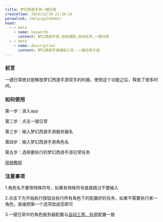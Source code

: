 ```yaml
---
title: 梦幻西游手游一键日常
createTime: 2024/12/18 21:36:14
permalink: /help/ga7ah6kh/
head:
  - - meta
    - name: keywords
      content: 梦幻西游手游,游戏辅助,自动任务,一键日常
  - - meta
    - name: description
      content: 梦幻西游手游辅助工具--一键日常介绍
---
```


### 前言
  
  一键日常绝对是解放梦幻西游手游双手的利器，使用这个功能之后，释放了很多时间。

### 如何使用
 第一步：进入app
   
   第二步：点击一键日常
  
  第三步：输入梦幻西游手游服务器名
  
  第四步：输入梦幻西游手游角色名

  第五步：选择要执行的梦幻西游手游日常任务

[视频教程](https://mp.weixin.qq.com/s/Q98bOAlK49u0tlouqrRPuw)

### 注意事项
1.角色名不要带特殊符号，如果有特殊符号直接跳过不要输入
  
  2.点击下方开始执行按钮会执行所有角色下的配置好的任务，如果不需要执行某一角色，直接把第一个选项改成否即可
  
  3.一键日常中的角色服务器配置与[自动三界、科举](/help/50o8buc4/)配置一致
